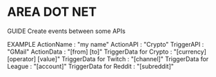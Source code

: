 # AREA DOT NET

GUIDE
	Create events between some APIs

EXAMPLE
	ActionName : "my name"
	ActionAPI : "Crypto"
       	TriggerAPI : "GMail"
	ActionData : "[from] [to]"
	TriggerData for Crypto : "[currency] [operator] [value]"
	TriggerData for Twitch : "[channel]"
	TriggerData for League : "[account]"
	TriggerData for Reddit : "[subreddit]"
